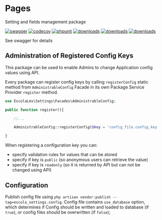# Pages

Setting and fields management package

[![swagger](https://img.shields.io/badge/documentation-swagger-green)](https://escolalms.github.io/settings/)
[![codecov](https://codecov.io/gh/EscolaLMS/settings/branch/main/graph/badge.svg?token=gBzpyNK8DQ)](https://codecov.io/gh/EscolaLMS/settings)
[![phpunit](https://github.com/EscolaLMS/settings/actions/workflows/test.yml/badge.svg)](https://github.com/EscolaLMS/settings/actions/workflows/test.yml)
[![downloads](https://img.shields.io/packagist/dt/escolalms/settings)](https://packagist.org/packages/escolalms/settings)
[![downloads](https://img.shields.io/packagist/v/escolalms/settings)](https://packagist.org/packages/escolalms/settings)
[![downloads](https://img.shields.io/packagist/l/escolalms/settings)](https://packagist.org/packages/escolalms/settings)

See swagger for details

## Administration of Registered Config Keys

This package can be used to enable Admins to change Application config values using API.

Every package can register config keys by calling `registerConfig` static method from `AdministrableConfig` Facade in its own Package Service Provider `register` method.

```php
use EscolaLms\Settings\Facades\AdministrableConfig;

public function register(){

    //...

    AdministrableConfig::registerConfig($key = 'config_file.config_key', $rules = ['required', 'string'], $public = true, $readonly = false);

}

```

When registering a configuration key you can:

-   specify validation rules for values that can be stored
-   specify if key is `public` (so anonymous users can retrieve the value)
-   specify if key is `readonly` (so it is returned by API but can not be changed using API)

## Configuration

Publish config file using `php artisan vendor:publish --tag=escola_settings.config`.
Config file contains `use_database` option, which determines if Config should be written and loaded to database (if `true`), or config files should be overwritten (if `false`);
